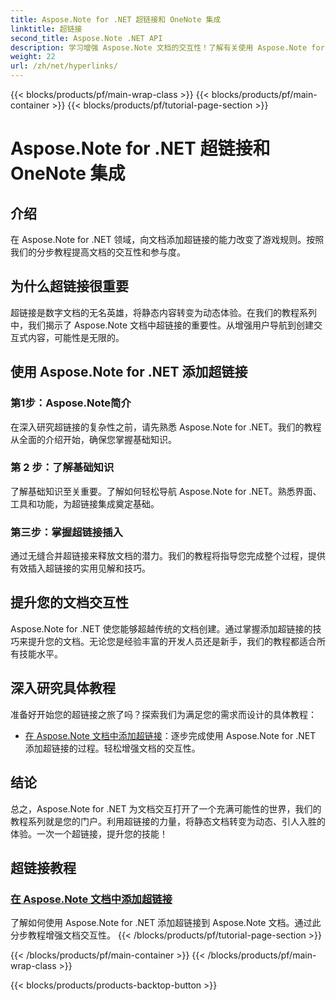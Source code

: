 ```yaml
---
title: Aspose.Note for .NET 超链接和 OneNote 集成
linktitle: 超链接
second_title: Aspose.Note .NET API
description: 学习增强 Aspose.Note 文档的交互性！了解有关使用 Aspose.Note for .NET 添加超链接的教程，从而增强文档的参与度。
weight: 22
url: /zh/net/hyperlinks/
---
```


{{< blocks/products/pf/main-wrap-class >}}
{{< blocks/products/pf/main-container >}}
{{< blocks/products/pf/tutorial-page-section >}}

# Aspose.Note for .NET 超链接和 OneNote 集成

## 介绍

在 Aspose.Note for .NET 领域，向文档添加超链接的能力改变了游戏规则。按照我们的分步教程提高文档的交互性和参与度。

## 为什么超链接很重要

超链接是数字文档的无名英雄，将静态内容转变为动态体验。在我们的教程系列中，我们揭示了 Aspose.Note 文档中超链接的重要性。从增强用户导航到创建交互式内容，可能性是无限的。

## 使用 Aspose.Note for .NET 添加超链接

### 第1步：Aspose.Note简介

在深入研究超链接的复杂性之前，请先熟悉 Aspose.Note for .NET。我们的教程从全面的介绍开始，确保您掌握基础知识。

### 第 2 步：了解基础知识

了解基础知识至关重要。了解如何轻松导航 Aspose.Note for .NET。熟悉界面、工具和功能，为超链接集成奠定基础。

### 第三步：掌握超链接插入

通过无缝合并超链接来释放文档的潜力。我们的教程将指导您完成整个过程，提供有效插入超链接的实用见解和技巧。

## 提升您的文档交互性

Aspose.Note for .NET 使您能够超越传统的文档创建。通过掌握添加超链接的技巧来提升您的文档。无论您是经验丰富的开发人员还是新手，我们的教程都适合所有技能水平。

## 深入研究具体教程

准备好开始您的超链接之旅了吗？探索我们为满足您的需求而设计的具体教程：

- [在 Aspose.Note 文档中添加超链接](./add-hyperlinks/)：逐步完成使用 Aspose.Note for .NET 添加超链接的过程。轻松增强文档的交互性。

## 结论

总之，Aspose.Note for .NET 为文档交互打开了一个充满可能性的世界，我们的教程系列就是您的门户。利用超链接的力量，将静态文档转变为动态、引人入胜的体验。一次一个超链接，提升您的技能！
## 超链接教程
### [在 Aspose.Note 文档中添加超链接](./add-hyperlinks/)
了解如何使用 Aspose.Note for .NET 添加超链接到 Aspose.Note 文档。通过此分步教程增强文档交互性。
{{< /blocks/products/pf/tutorial-page-section >}}

{{< /blocks/products/pf/main-container >}}
{{< /blocks/products/pf/main-wrap-class >}}

{{< blocks/products/products-backtop-button >}}
